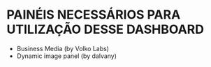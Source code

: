 <h1>PAINÉIS NECESSÁRIOS PARA UTILIZAÇÃO DESSE DASHBOARD</h1>

* Business Media (by Volko Labs)
* Dynamic image panel (by dalvany)
